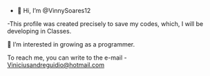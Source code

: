 - 👋 Hi, I’m @VinnySoares12

-This profile was created precisely to save my codes, which, I will be developing in Classes.

👀 I’m interested in growing as a programmer.

To reach me, you can write to the e-mail - Viniciusandreguidio@hotmail.com
